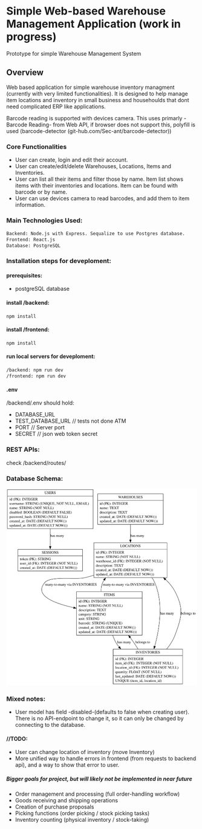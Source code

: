# Simple Web-based Warehouse Management Application (work in progress)

Prototype for simple Warehouse Management System

## Overview

Web based application for simple warehouse inventory managment (currently with very limited functionalities). It is designed to help manage item locations and inventory in small business and househoulds that dont need complicated ERP like applications.

Barcode reading is supported with devices camera. This uses primarly -Barcode Reading- from Web API, if browser does not support this, polyfill is used (barcode-detector (git-hub.com/Sec-ant/barcode-detector))

### Core Functionalities

- User can create, login and edit their account.
- User can create/edit/delete Warehouses, Locations, Items and Inventories.
- User can list all their items and filter those by name. Item list shows items with their inventories and locations. Item can be found with barcode or by name.
- User can use devices camera to read barcodes, and add them to item information.

### Main Technologies Used:

    Backend: Node.js with Express. Sequalize to use Postgres database.
    Frontend: React.js
    Database: PostgreSQL

### Installation steps for deveploment:

#### prerequisites:

- postgreSQL database

#### install /backend:

    npm install

#### install /frontend:

    npm install

#### run local servers for deveploment:

    /backend: npm run dev
    /frontend: npm run dev

#### .env

/backend/.env should hold:

- DATABASE_URL
- TEST_DATABASE_URL // tests not done ATM
- PORT // Server port
- SECRET // json web token secret

### REST APIs:

check /backend/routes/

### Database Schema:

![Database Schema Visualization](backend/database_visualization.svg)

### Mixed notes:

- User model has field -disabled-(defaults to false when creating user). There is no API-endpoint to change it, so it can only be changed by connecting to the database.

#### //TODO:

- User can change location of inventory (move Inventory)
- More unified way to handle errors in frontend (from requests to backend api), and a way to show that error to user.

##### Bigger goals for project, but will likely not be implemented in near future

- Order management and processing (full order-handling workflow)
- Goods receiving and shipping operations
- Creation of purchase proposals
- Picking functions (order picking / stock picking tasks)
- Inventory counting (physical inventory / stock-taking)
